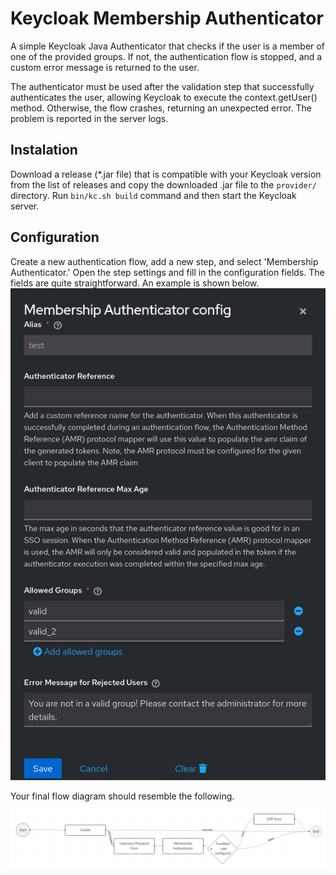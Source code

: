 # Keycloak Membership Authenticator

A simple Keycloak Java Authenticator that checks if the user is a member of one of the provided groups. If not, the authentication flow is stopped, and a custom error message is returned to the user.

The authenticator must be used after the validation step that successfully authenticates the user, allowing Keycloak to execute the context.getUser() method. Otherwise, the flow crashes, returning an unexpected error. The problem is reported in the server logs.

## Instalation

Download a release (*.jar file) that is compatible with your Keycloak version from the list of releases and copy the downloaded .jar file to the `provider/` directory. Run `bin/kc.sh build` command and then start the Keycloak server.

## Configuration

Create a new authentication flow, add a new step, and select 'Membership Authenticator.' Open the step settings and fill in the configuration fields. The fields are quite straightforward. An example is shown below.
![example-config](./images/config-example.png)

Your final flow diagram should resemble the following.
![exmple-flow](./images/flow-exmaple.png)
